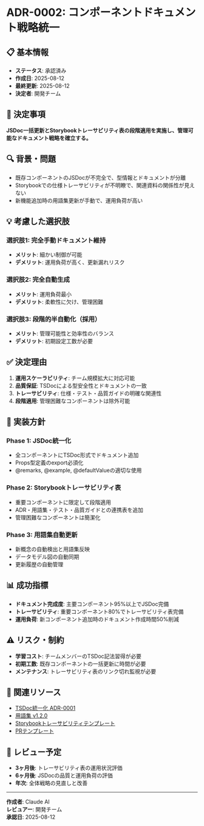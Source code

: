 # ADR-0002: コンポーネントドキュメント戦略統一

## 📋 基本情報

- **ステータス**: 承認済み
- **作成日**: 2025-08-12
- **最終更新**: 2025-08-12
- **決定者**: 開発チーム

## 🎯 決定事項

**JSDoc一括更新とStorybookトレーサビリティ表の段階適用を実施し、管理可能なドキュメント戦略を確立する。**

## 🔍 背景・問題

- 既存コンポーネントのJSDocが不完全で、型情報とドキュメントが分離
- Storybookでの仕様トレーサビリティが不明瞭で、関連資料の関係性が見えない
- 新機能追加時の用語集更新が手動で、運用負荷が高い

## 💡 考慮した選択肢

### 選択肢1: 完全手動ドキュメント維持

- **メリット**: 細かい制御が可能
- **デメリット**: 運用負荷が高く、更新漏れリスク

### 選択肢2: 完全自動生成

- **メリット**: 運用負荷最小
- **デメリット**: 柔軟性に欠け、管理困難

### 選択肢3: 段階的半自動化（採用）

- **メリット**: 管理可能性と効率性のバランス
- **デメリット**: 初期設定工数が必要

## ✅ 決定理由

1. **運用スケーラビリティ**: チーム規模拡大に対応可能
2. **品質保証**: TSDocによる型安全性とドキュメントの一致
3. **トレーサビリティ**: 仕様・テスト・品質ガイドの明確な関連性
4. **段階適用**: 管理困難なコンポーネントは除外可能

## 🚀 実装方針

### Phase 1: JSDoc統一化

- 全コンポーネントにTSDoc形式でドキュメント追加
- Props型定義のexport必須化
- @remarks, @example, @defaultValueの適切な使用

### Phase 2: Storybookトレーサビリティ表

- 重要コンポーネントに限定して段階適用
- ADR・用語集・テスト・品質ガイドとの連携表を追加
- 管理困難なコンポーネントは簡潔化

### Phase 3: 用語集自動更新

- 新概念の自動検出と用語集反映
- データモデル図の自動同期
- 更新履歴の自動管理

## 📊 成功指標

- **ドキュメント完成度**: 主要コンポーネント95%以上でJSDoc完備
- **トレーサビリティ**: 重要コンポーネント80%でトレーサビリティ表完備
- **運用負荷**: 新コンポーネント追加時のドキュメント作成時間50%削減

## ⚠️ リスク・制約

- **学習コスト**: チームメンバーのTSDoc記法習得が必要
- **初期工数**: 既存コンポーネントの一括更新に時間が必要
- **メンテナンス**: トレーサビリティ表のリンク切れ監視が必要

## 🔗 関連リソース

- [TSDoc統一化 ADR-0001](./0001-use-tsdoc-unified-documentation.md)
- [用語集 v1.2.0](../glossary.md)
- [Storybookトレーサビリティテンプレート](../templates/storybook-traceability.md)
- [PRテンプレート](../../.github/PULL_REQUEST_TEMPLATE.md)

## 📝 レビュー予定

- **3ヶ月後**: トレーサビリティ表の運用状況評価
- **6ヶ月後**: JSDocの品質と運用負荷の評価
- **年次**: 全体戦略の見直しと改善

---

**作成者**: Claude AI  
**レビュアー**: 開発チーム  
**承認日**: 2025-08-12
